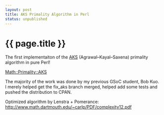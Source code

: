 ```yaml
---
layout: post
title: AKS Primality Algorithm in Perl
status: unpublished
---
```


# {{ page.title }}

The first implementaiton of the
[AKS](https://en.wikipedia.org/wiki/AKS_primality_test) (Agrawal–Kayal–Saxena)
primality algorithm in pure Perl!

[Math::Primality::AKS](https://metacpan.org/module/Math::Primality::AKS)

The majority of the work was done by my previous GSoC student, Bob Kuo. I
merely helped get the fix_aks branch merged, helped add some tests and pushed
the distribution to CPAN. 

Optimized algorithm by Lenstra + Pomerance: http://www.math.dartmouth.edu/~carlp/PDF/complexity12.pdf

